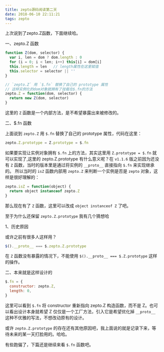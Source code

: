 ```yaml
---
title: zepto源码阅读第二天
date: 2018-06-10 22:11:21
tags: zepto
---
```


上次说到了zepto.Z函数，下面继续哈。

一、zepto.Z 函数

```js
function Z(dom, selector) {
  var i, len = dom ? dom.length : 0
  for (i = 0; i < len; i++) this[i] = dom[i]
  this.length = len   // length属性在这里赋值
  this.selector = selector || ''
}

// `zepto.Z` 用 `$.fn` 替换了自己的 prototype 属性
// 这样实例化的dom对象就拥有了挂载在$.fn的方法
zepto.Z = function(dom, selector) {
  return new Z(dom, selector)
}
```
这里的 `Z` 函数是一个内部方法，是不希望暴露出来被修改的。

二、$.fn 函数

上面说到 `zepto.Z` 用 `$.fn` 替换了自己的 prototype 属性，代码在这里：

```js
zepto.Z.prototype = Z.prototype = $.fn
```
如果要实现让实例对象拥有 `$.fn` 上的方法，其实这里用 `Z.prototype = $.fn` 就可以实现了,这里的 zepto.Z.prototype 有什么意义呢？在 `v1.1.6` 版之前因为还没有 `Z` 函数，当时的版本里是通过将实例的 `__proto__`  直接指向 `$.fn` 来实现继承的。
所以当时的 `isZ` 函数内部用 `zepto.Z` 来判断一个实例是否是 `zepto` 对象，这样是很好理解的：

```js
zepto.isZ = function(object) {
  return object instanceof zepto.Z
}
```
那么现在有了 `Z` 函数，这里可以改成 `object instanceof Z` 了吧。

至于为什么还保留 `zepto.Z.prototype` 我有几个猜想哈

1、历史原因 

或许之前有很多人这样用？

```js
$().__proto__ === $.zepto.Z.prototype
```
在 `Z` 函数没有暴露的情况下，不能使用 `$().__proto__ === $.Z.prototype`  这样的操作。

二、本来就是这样设计的
```js
$.fn = {
  constructor: zepto.Z,
  length: 0,
}

```
这里可以看到 `$.fn` 将 constructor 重新指向 zepto.Z 构造函数，而不是 Z。也可以看出设计本身就希望 Z 仅仅是一个工厂方法，引入它是希望优化掉 `__proto__` 这种不优雅的写法，不想改动原有的设计。
   
或许 `zepto.Z.prototype` 的存在还有其他原因吧，我上面说的就是记录下来，等待未来的某一天打脸用的。哈哈。

有些跑偏了，下篇还是继续来看 `$.fn` 函数吧。

